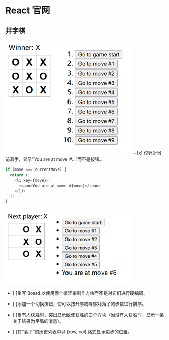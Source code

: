 # React 官网

## 井字棋

<img src="public/showinit.png" alt="初始版本1" width="400"/>
- [x] 仅针对当前着手，显示“You are at move #…”而不是按钮。

```js
if (move === currentMove) {
  return (
    <li key={move}>
      <span>You are at move #{move}</span>
    </li>
  );
}
```

<img src="public/solution1.png" alt="解决1" width="400"/>

- [ ]重写 Board 以使用两个循环来制作方块而不是对它们进行硬编码。

- [ ]添加一个切换按钮，使可以按升序或降序对落子的步数进行排序。
- [ ]当有人获胜时，突出显示致使获胜的三个方块（当没有人获胜时，显示一条关于结果为平局的消息）。
- [ ]在“落子”的历史列表中以 (row, col) 格式显示每步的位置。
